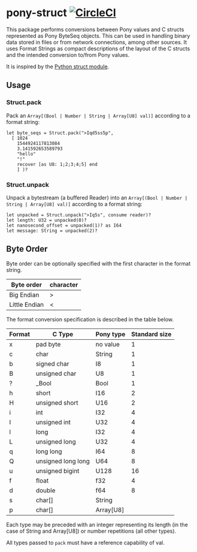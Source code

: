 # pony-struct [![CircleCI](https://circleci.com/gh/nisanharamati/pony-struct.svg?style=shield)](https://circleci.com/gh/nisanharamati/pony-struct)

This package performs conversions between Pony values and C structs represented
as Pony ByteSeq objects. This can be used in handling binary data stored in
files or from network connections, among other sources. It uses Format Strings
as compact descriptions of the layout of the C structs and the intended
conversion to/from Pony values.

It is inspired by the [Python struct module](https://docs.python.org/3.7/library/struct.html).

## Usage

### Struct.pack
Pack an `Array[(Bool | Number | String | Array[U8] val)]` according to a format
string:

```pony
let byte_seqs = Struct.pack(">Iqd5ss5p",
  [ 1024
    1544924117813084
    3.141592653589793
    "hello"
    "!"
    recover [as U8: 1;2;3;4;5] end
    ] )?
```

### Struct.unpack
Unpack a bytestream (a buffered Reader) into an
`Array[(Bool | Number | String | Array[U8] val)]` according to a format string:

```pony
let unpacked = Struct.unpack(">Iq5s", consume reader)?
let length: U32 = unpacked(0)?
let nanosecond_offset = unpacked(1)? as I64
let message: String = unpacked(2)?
```

## Byte Order
Byte order can be optionally specified with the first character in the format
string.

| Byte order | character |
|     -      |     -     |
| Big Endian | >         |
| Little Endian | <      |


The format conversion specification is described in the table below.

| Format | C Type             | Pony type | Standard size |
|   -    |    -               |      -    |        -      |
| x	     | pad byte           |	no value  | 1             |
| c      | char               |	String    |	1	            |
| b      | signed char        | I8        | 1             |
| B	     | unsigned char      | U8        | 1             |
| ?      | _Bool              | Bool      | 1             |
| h      | short              | I16       | 2             |
| H      | unsigned short     | U16       | 2             |
| i      | int                | I32       | 4             |
| I      | unsigned int       | U32       | 4	            |
| l      | long               | I32       | 4             |
| L      | unsigned long      | U32       | 4             |
| q      | long long          | I64       | 8             |
| Q      | unsigned long long | U64       | 8             |
| u      | unsigned bigint    | U128      | 16            |
| f      | float              | f32       | 4             |
| d      | double             | f64       | 8             |
| s      | char[]             | String    |               |
| p      | char[]             | Array[U8] |               |


Each type may be preceded with an integer representing its length (in the case
of String and Array[U8]) or number repetitions (all other types).

All types passed to `pack` must have a reference capability of val.
